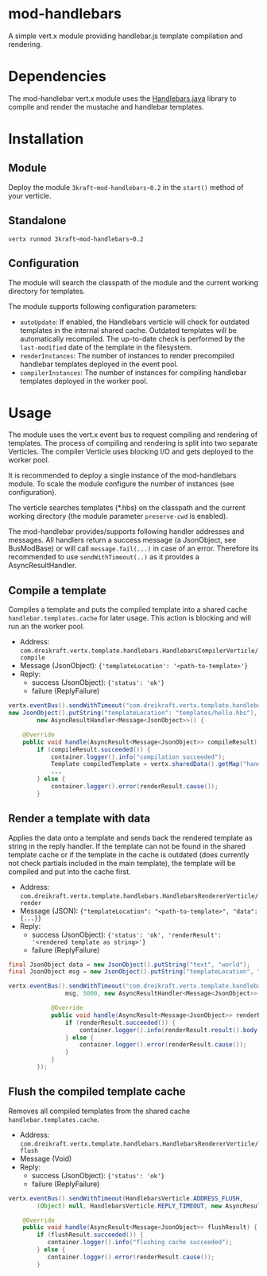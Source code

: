 mod-handlebars
==============

A simple vert.x module providing handlebar.js template compilation and rendering.

# Dependencies

The mod-handlebar vert.x module uses the [Handlebars.java](https://github.com/jknack/handlebars.java) library to compile
and render the mustache and handlebar templates.

# Installation

## Module

Deploy the module `3kraft~mod-handlebars~0.2` in the `start()` method of your verticle.

## Standalone

```
vertx runmod 3kraft~mod-handlebars~0.2
```

## Configuration

The module will search the classpath of the module and the current working directory for templates.

The module supports following configuration parameters:

 - `autoUpdate`: If enabled, the Handlebars verticle will check for outdated templates in the internal shared cache.
 Outdated templates will be automatically recompiled. The up-to-date check is performed by the `last-modified` date of
 the template in the filesystem.
 - `renderInstances`: The number of instances to render precompiled handlebar templates deployed in the event pool.
 - `compilerInstances`: The number of instances for compiling handlebar templates deployed in the worker pool.

# Usage

The module uses the vert.x event bus to request compiling and rendering of templates. The process of compiling and
rendering is split into two separate Verticles. The compiler Verticle uses blocking I/O and gets deployed to the worker
pool.

It is recommended to deploy a single instance of the mod-handlebars module. To scale the module configure the number
of instances (see configuration).

The verticle searches templates (*.hbs) on the classpath and the current working directory (the module parameter
`preserve-cwd` is enabled).

The mod-handlebar provides/supports following handler addresses and messages. All handlers return a success message
(a JsonObject, see BusModBase) or will call `message.fail(...)` in case of an error. Therefore its recommended to use
 `sendWithTimeout(..)` as it provides a AsyncResultHandler.

## Compile a template

Compiles a template and puts the compiled template into a shared cache `handlebar.templates.cache` for later usage.
This action is blocking and will run an the worker pool.

 - Address: `com.dreikraft.vertx.template.handlebars.HandlebarsCompilerVerticle/compile`
 - Message (JsonObject): `{'templateLocation': '<path-to-template>'}`
 - Reply:
    - success (JsonObject):  `{'status': 'ok'}`
    - failure (ReplyFailure)

```java
vertx.eventBus().sendWithTimeout("com.dreikraft.vertx.template.handlebars.HandlebarsCompilerVerticle/compile",
new JsonObject().putString("templateLocation": "templates/hello.hbs"), 5000,
        new AsyncResultHandler<Message<JsonObject>>() {

    @Override
    public void handle(AsyncResult<Message<JsonObject>> compileResult) {
        if (compileResult.succeeded()) {
            container.logger().info("compilation succeeded");
            Template compiledTemplate = vertx.sharedData().getMap("handlebar.templates.cache").get(templateLocation);
            ...
        } else {
            container.logger().error(renderResult.cause());
        }
```

## Render a template with data

Applies the data onto a template and sends back the rendered template as string in the reply handler. If the template
can not be found in the shared template cache or if the template in the cache is outdated (does currently
not check partials included in the main template), the template will be compiled and put into the cache first.

 - Address: `com.dreikraft.vertx.template.handlebars.HandlebarsRendererVerticle/render`
 - Message (JSON): `{"templateLocation": "<path-to-template>", "data": {...}}`
 - Reply:
    - success (JsonObject):  `{'status': 'ok', 'renderResult': '<rendered template as string>'}`
    - failure (ReplyFailure)

```java
final JsonObject data = new JsonObject().putString("text", "world");
final JsonObject msg = new JsonObject().putString("templateLocation", "templates/hello.hbs").putObject("data", data);

vertx.eventBus().sendWithTimeout("com.dreikraft.vertx.template.handlebars.HandlebarsRendererVerticle/render",
                msg, 5000, new AsyncResultHandler<Message<JsonObject>>() {

            @Override
            public void handle(AsyncResult<Message<JsonObject>> renderResult) {
                if (renderResult.succeeded()) {
                    container.logger().info(renderResult.result().body());
                } else {
                    container.logger().error(renderResult.cause());
                }
            }
        });
```


## Flush the compiled template cache

Removes all compiled templates from the shared cache `handlebar.templates.cache`.

 - Address: `com.dreikraft.vertx.template.handlebars.HandlebarsRendererVerticle/flush`
 - Message (Void)
 - Reply:
    - success (JsonObject):  `{'status': 'ok'}`
    - failure (ReplyFailure)

 ```java
vertx.eventBus().sendWithTimeout(HandlebarsVerticle.ADDRESS_FLUSH,
         (Object) null, HandlebarsVerticle.REPLY_TIMEOUT, new AsyncResultHandler<Message<JsonObject>>() {

     @Override
     public void handle(AsyncResult<Message<JsonObject>> flushResult) {
         if (flushResult.succeeded()) {
            container.logger().info("flushing cache succeeded");
         } else {
            container.logger().error(renderResult.cause());
         }
 ```
